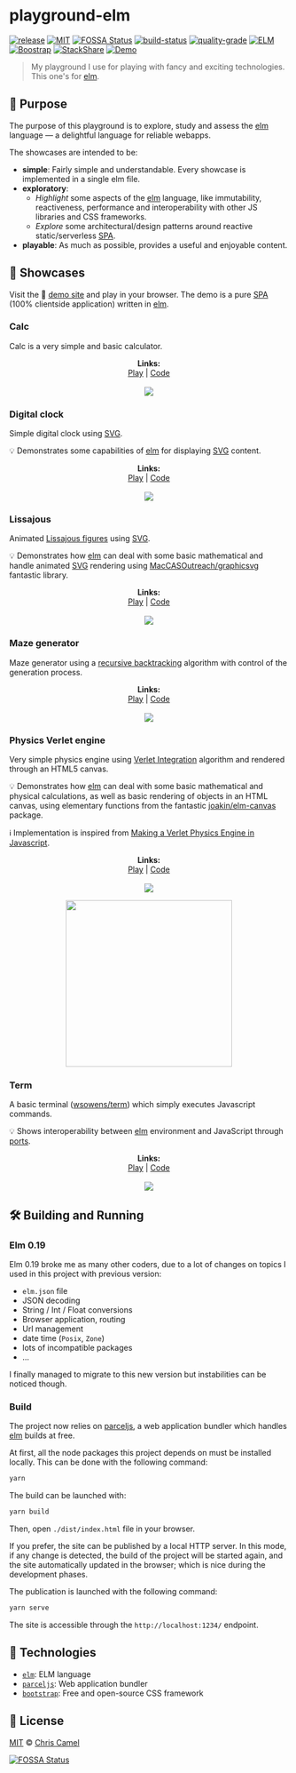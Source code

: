 # playground-elm

[![release](https://img.shields.io/github/release/ccamel/playground-elm.svg?style=flat)](https://github.com/ccamel/playground-elm/releases)
[![MIT](https://img.shields.io/badge/licence-MIT-lightgrey.svg?style=flat)](https://tldrlegal.com/license/mit-license)
[![FOSSA Status](https://app.fossa.io/api/projects/git%2Bgithub.com%2Fccamel%2Fplayground-elm.svg?type=shield)](https://app.fossa.io/projects/git%2Bgithub.com%2Fccamel%2Fplayground-elm?ref=badge_shield)
[![build-status](https://travis-ci.org/ccamel/playground-elm.svg?branch=master)](https://travis-ci.org/ccamel/playground-elm)
[![quality-grade](https://app.codacy.com/project/badge/Grade/05944c94318b4da3b8f438f8d441d869)](https://app.codacy.com/gh/ccamel/playground-elm/dashboard?branch=master)
[![ELM](https://img.shields.io/badge/elm-0.19.1-blue.svg?style=flat)](http://elm-lang.org/)
[![Boostrap](https://img.shields.io/badge/bootstrap-4.0.1-orange.svg?style=flat)](https://getbootstrap.com/)
[![StackShare](https://img.shields.io/badge/tech-stack-0690fa.svg?style=flat)](https://stackshare.io/ccamel/playground-elm)
[![Demo](https://img.shields.io/badge/play-demo!-b30059.svg?style=flat)](https://ccamel.github.io/playground-elm/)

> My playground I use for playing with fancy and exciting technologies. This one's for [elm][].

## 🎯 Purpose

The purpose of this playground is to explore, study and assess the [elm][] language — a delightful language for reliable webapps.

The showcases are intended to be:

- **simple**: Fairly simple and understandable. Every showcase is implemented in a single elm file.
- **exploratory**:
  - _Highlight_ some aspects of the [elm][] language, like immutability, reactiveness, performance and
    interoperability with other JS libraries and CSS frameworks.
  - _Explore_ some architectural/design patterns around reactive static/serverless [SPA][].
- **playable**: As much as possible, provides a useful and enjoyable content.

## 🍿 Showcases

Visit the :small_blue_diamond: [demo site](https://ccamel.github.io/playground-elm/) and play in your browser.
The demo is a pure [SPA][] (100% clientside application) written in [elm][].

### Calc

Calc is a very simple and basic calculator.

<p align="center">
  <b>Links:</b><br>
  <a href="https://ccamel.github.io/playground-elm/#calc">Play</a>  |
  <a href="https://github.com/ccamel/playground-elm/blob/master/src/Page/Calc.elm">Code</a>
  <br><br>
  <kbd><img src="doc/assets/showcase-calc.png"></kbd>
</p>

### Digital clock

Simple digital clock using [SVG][].

💡 Demonstrates some capabilities of [elm][] for displaying [SVG][] content.

<p align="center">
  <b>Links:</b><br>
  <a href="https://ccamel.github.io/playground-elm/#digital-clock">Play</a> |
  <a href="https://github.com/ccamel/playground-elm/blob/master/src/Page/DigitalClock.elm">Code</a>
  <br><br>
  <kbd><img src="doc/assets/showcase-digitalclock.png"></kbd>
</p>

### Lissajous

Animated [Lissajous figures](https://en.wikipedia.org/wiki/Lissajouss_curve) using [SVG][].

💡 Demonstrates how [elm][] can deal with some basic mathematical and handle animated [SVG][] rendering using
[MacCASOutreach/graphicsvg](https://package.elm-lang.org/packages/MacCASOutreach/graphicsvg/latest/) fantastic library.

<p align="center">
  <b>Links:</b><br>
  <a href="https://ccamel.github.io/playground-elm/#lissajous">Play</a> |
  <a href="https://github.com/ccamel/playground-elm/blob/master/src/Page/Lissajous.elm">Code</a>
  <br><br>
  <kbd><img src="doc/assets/showcase-lissajous.png"></kbd>
</p>

### Maze generator

Maze generator using a [recursive backtracking](https://en.wikipedia.org/wiki/Maze_generation_algorithm#Recursive_backtracker)
algorithm with control of the generation process.

<p align="center">
  <b>Links:</b><br>
  <a href="https://ccamel.github.io/playground-elm/#maze">Play</a> |
  <a href="https://github.com/ccamel/playground-elm/blob/master/src/Page/Maze.elm">Code</a>
  <br><br>
  <kbd><img src="doc/assets/showcase-maze.png"></kbd>
</p>

### Physics Verlet engine

Very simple physics engine using [Verlet Integration](https://en.wikipedia.org/wiki/Verlet_integration) algorithm and rendered through an HTML5 canvas.

💡 Demonstrates how [elm][] can deal with some basic mathematical and physical calculations, as well as basic rendering of objects in an HTML canvas,
using elementary functions from the fantastic [joakin/elm-canvas](https://package.elm-lang.org/packages/joakin/elm-canvas/latest/) package.

ℹ️ Implementation is inspired from [Making a Verlet Physics Engine in Javascript](https://anuraghazra.github.io/blog/making-a-verlet-physics-engine-in-javascript).

<p align="center">
  <b>Links:</b><br>
  <a href="https://ccamel.github.io/playground-elm/#physics-engine">Play</a> |
  <a href="https://github.com/ccamel/playground-elm/blob/master/src/Page/Physics.elm">Code</a>
  <br><br>
  <kbd><img src="doc/assets/showcase-physics-cloth.png"></kbd>
</p>

<p align="center">
  <img src="doc/assets/showcase-physics-necklace.png" width="300">
</p>

### Term

A basic terminal ([wsowens/term](https://github.com/wsowens/term)) which simply executes Javascript commands.

💡 Shows interoperability between [elm][] environment and JavaScript through [ports](https://guide.elm-lang.org/interop/ports.html).

<p align="center">
  <b>Links:</b><br>
  <a href="https://ccamel.github.io/playground-elm/#term">Play</a> |
  <a href="https://github.com/ccamel/playground-elm/blob/master/src/Page/Term.elm">Code</a>
  <br><br>
  <kbd><img src="doc/assets/showcase-term.png"></kbd>
</p>

## 🛠 Building and Running

### Elm 0.19

Elm 0.19 broke me as many other coders, due to a lot of changes on topics I used in this project with previous version:

- `elm.json` file
- JSON decoding
- String / Int / Float conversions
- Browser application, routing
- Url management
- date time (`Posix`, `Zone`)
- lots of incompatible packages
- ...

I finally managed to migrate to this new version but instabilities can be noticed though.

### Build

The project now relies on [parceljs][], a web application bundler which handles [elm][] builds at free.

At first, all the node packages this project depends on must be installed locally. This can be done with the
following command:

```bash
yarn
```

The build can be launched with:

```bash
yarn build
```

Then, open `./dist/index.html` file in your browser.

If you prefer, the site can be published by a local HTTP server. In this mode, if any change is detected, the build of
the project will be started again, and the site automatically updated in the browser; which is nice during the development phases.

The publication is launched with the following command:

```bash
yarn serve
```

The site is accessible through the `http://localhost:1234/` endpoint.

## 🔋 Technologies

- [`elm`](http://elm-lang.org/): ELM language
- [`parceljs`](https://parceljs.org/): Web application bundler
- [`bootstrap`](https://getbootstrap.com/): Free and open-source CSS framework

## 📜 License

[MIT][] © [Chris Camel][]

[![FOSSA Status](https://app.fossa.io/api/projects/git%2Bgithub.com%2Fccamel%2Fplayground-elm.svg?type=large)](https://app.fossa.io/projects/git%2Bgithub.com%2Fccamel%2Fplayground-elm?ref=badge_large)

[elm]: http://elm-lang.org/
[parceljs]: https://parceljs.org/
[spa]: https://en.wikipedia.org/wiki/Single-page_application
[svg]: https://en.wikipedia.org/wiki/Scalable_Vector_Graphics
[chris camel]: https://github.com/ccamel
[mit]: https://tldrlegal.com/license/mit-license
